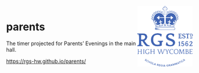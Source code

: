<img src="https://raw.githubusercontent.com/rgs-hw/parents/master/rgshw.png" alt="RGSHW Icon" align="right" width="150"/>

# parents

The timer projected for Parents’ Evenings in the main hall.

https://rgs-hw.github.io/parents/
